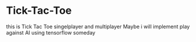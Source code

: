 # Tick-Tac-Toe

this is Tick Tac Toe
singelplayer and multiplayer
Maybe i will implement play against AI using tensorflow someday 
